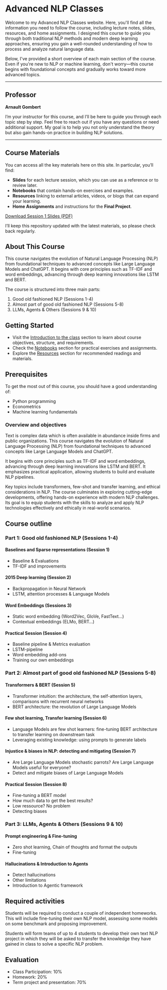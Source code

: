# Advanced NLP Classes

Welcome to my Advanced NLP Classes website. Here, you'll find all the information you need to follow the course, including lecture notes, slides, resources, and home assignments. I designed this course to guide you through both traditional NLP methods and modern deep learning approaches, ensuring you gain a well-rounded understanding of how to process and analyze natural language data.

Below, I've provided a short overview of each main section of the course. Even if you're new to NLP or machine learning, don't worry—this course begins with foundational concepts and gradually works toward more advanced topics.

---

## Professor

**Arnault Gombert**

I’m your instructor for this course, and I’ll be here to guide you through each topic step by step. Feel free to reach out if you have any questions or need additional support. My goal is to help you not only understand the theory but also gain hands-on practice in building NLP solutions.

---

## Course Materials

You can access all the key materials here on this site. In particular, you’ll find:

- **Slides** for each lecture session, which you can use as a reference or to review later.
- **Notebooks** that contain hands-on exercises and examples.
- **Resources** linking to external articles, videos, or blogs that can expand your learning.
- **Home Assignments** and instructions for the **Final Project**.

[Download Session 1 Slides (PDF)](../pdfs/2025_BSE_NLP_Session_1.pdf)

I’ll keep this repository updated with the latest materials, so please check back regularly.

## About This Course

This course navigates the evolution of Natural Language Processing (NLP) from foundational techniques to advanced concepts like Large Language Models and ChatGPT. It begins with core principles such as TF-IDF and word embeddings, advancing through deep learning innovations like LSTM and BERT.

The course is structured into three main parts:
1. Good old fashioned NLP (Sessions 1-4)
2. Almost part of good old fashioned NLP (Sessions 5-8)
3. LLMs, Agents & Others (Sessions 9 & 10)

## Getting Started

- Visit the [Introduction to the class](chapter1/README.md) section to learn about course objectives, structure, and requirements.
- Check the [Notebooks](notebooks.md) section for practical exercises and assignments.
- Explore the [Resources](resources.md) section for recommended readings and materials.

## Prerequisites

To get the most out of this course, you should have a good understanding of:
- Python programming
- Econometrics
- Machine learning fundamentals

### Overview and objectives

Text is complex data which is often available in abundance inside firms and public organizations. This course navigates the evolution of Natural Language Processing (NLP) from foundational techniques to advanced concepts like Large Language Models and ChatGPT.

It begins with core principles such as TF-IDF and word embeddings, advancing through deep learning innovations like LSTM and BERT. It emphasizes practical application, allowing students to build and evaluate NLP pipelines.

Key topics include transformers, few-shot and transfer learning, and ethical considerations in NLP. The course culminates in exploring cutting-edge developments, offering hands-on experience with modern NLP challenges. Its goal is to equip students with the skills to analyze and apply NLP technologies effectively and ethically in real-world scenarios.

## Course outline

### Part 1: Good old fashioned NLP (Sessions 1-4)

#### Baselines and Sparse representations (Session 1)

- Baseline & Evaluations
- TF-IDF and improvements

#### 2015 Deep learning (Session 2)

- Backpropagation in Neural Network
- LSTM, attention processes & Language Models

#### Word Embeddings (Sessions 3)

- Static word embedding (Word2Vec, GloVe, FastText…)
- Contextual embeddings (ELMo, BERT…)

#### Practical Session (Session 4)

- Baseline pipeline & Metrics evaluation
- LSTM-pipeline
- Word embedding add-ons
- Training our own embeddings

### Part 2: Almost part of good old fashioned NLP (Sessions 5-8)

#### Transformers & BERT (Session 5)

- Transformer intuition: the architecture, the self-attention layers, comparisons with recurrent neural networks
- BERT architecture: the revolution of Large Language Models

#### Few shot learning, Transfer learning (Session 6)

- Language Models are few shot learners: fine-tuning BERT architecture to transfer learning on downstream task
- Leveraging existing knowledge: using prompts to generate labels

#### Injustice & biases in NLP: detecting and mitigating (Session 7)

- Are Large Language Models stochastic parrots? Are Large Language Models useful for everyone?
- Detect and mitigate biases of Large Language Models

#### Practical Session (Session 8)

- Fine-tuning a BERT model
- How much data to get the best results?
- Low ressource? No problem
- Detecting biases

### Part 3: LLMs, Agents & Others (Sessions 9 & 10)

#### Prompt engineering & Fine-tuning

- Zero shot learning, Chain of thoughts and format the outputs
- Fine-tuning

#### Hallucinations & Introduction to Agents

- Detect hallucinations
- Other limitations
- Introduction to Agentic framework

## Required activities

Students will be required to conduct a couple of independent homeworks. This will include fine-tuning their own NLP model, assessing some models on some benchmark and proposing improvement.

Students will form teams of up to 4 students to develop their own text NLP project in which they will be asked to transfer the knowledge they have gained in class to solve a specific NLP problem.

## Evaluation

- Class Participation: 10%
- Homework: 20%
- Term project and presentation: 70%
